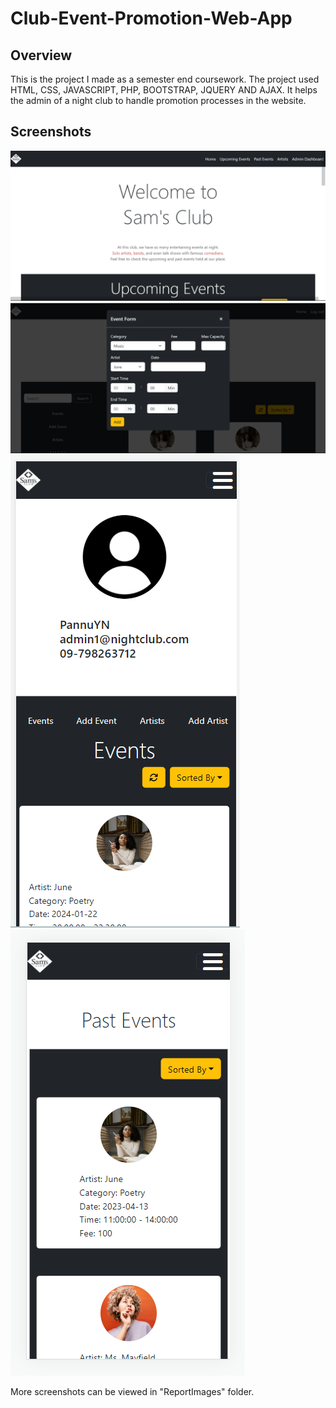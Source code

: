 # Club-Event-Promotion-Web-App

## Overview

This is the project I made as a semester end coursework.
The project used HTML, CSS, JAVASCRIPT, PHP, BOOTSTRAP, JQUERY AND AJAX.
It helps the admin of a night club to handle promotion processes in the website.

## Screenshots

![upcomingevents(dk)](./ReportImages/upcomingevents(dk).png)
![addevent(dk)](./ReportImages/addevent(dk).png)
![admin(mb)](./ReportImages/admin(mb).png)
![pastevents(mb)](./ReportImages/pastevents(mb).png)

More screenshots can be viewed in "ReportImages" folder.
